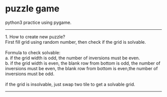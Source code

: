 # puzzle game
python3 practice using pygame.
<hr>
1. How to create new puzzle?<br>
    First fill grid using random number, then check if the grid is solvable.<br><br>
    Formula to check solvable:<br>
    a. if the grid width is odd, the number of inversions must be even.<br>
    b. if the grid width is even, the blank row from bottom is odd, the number of inversions must be even,
                                  the blank row from bottom is even,the number of inversions must be odd.<br><br>
    if the grid is insolvable, just swap two tile to get a solvable grid.
<hr>
